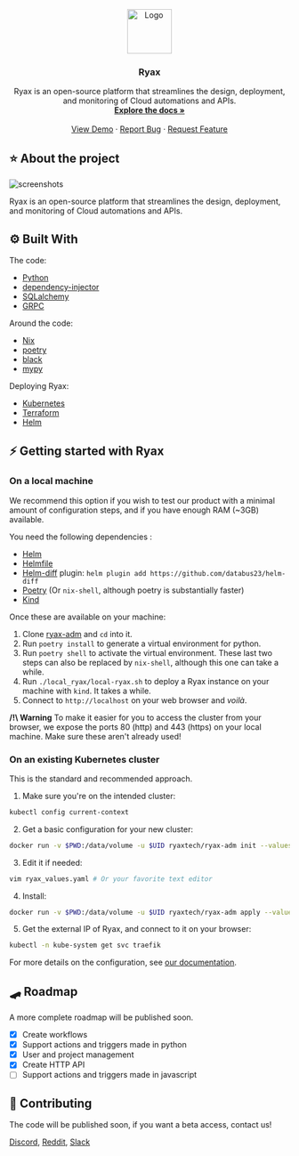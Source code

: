 
<div align="center">

  <a href="https://ryax.tech">
    <img src="https://user-images.githubusercontent.com/104617518/167607288-537e67fb-bbd2-460a-b263-2e4c79b69196.png" alt="Logo" height="80">
  </a>
  <h3 align="center">Ryax</h3>

  <p align="center">
    Ryax is an open-source platform that streamlines the design, deployment, and monitoring of Cloud automations and APIs.
    <br />
    <a href="https://docs.ryax.tech/"><strong>Explore the docs »</strong></a>
    <br />
    <br />
    <a href="https://youtu.be/IL40ruhuDUI">View Demo</a>
    ·
    <a href="https://gitlab.com/ryax-tech/dev/ryax/-/issues">Report Bug</a>
    ·
    <a href="https://gitlab.com/ryax-tech/dev/ryax/-/issues">Request Feature</a>
  </p>
</div>

## ⭐ About the project

![screenshots](https://user-images.githubusercontent.com/104617518/167607552-44354081-c7d7-4f65-bc25-fca4aec65967.png)

Ryax is an open-source platform that streamlines the design, deployment, and
monitoring of Cloud automations and APIs.

## ⚙ Built With

The code:

- [Python](https://www.python.org/)
- [dependency-injector](https://python-dependency-injector.ets-labs.org/index.html)
- [SQLalchemy](https://docs.sqlalchemy.org)
- [GRPC](https://grpc.io/)

Around the code:

- [Nix](nixos.org/)
- [poetry](https://python-poetry.org/)
- [black](https://black.readthedocs.io/en/stable/)
- [mypy](https://mypy.readthedocs.io/)

Deploying Ryax:

- [Kubernetes](https://kubernetes.io/)
- [Terraform](https://www.terraform.io/)
- [Helm](https://helm.sh/)

## ⚡ Getting started with Ryax

### On a local machine

We recommend this option if you wish to test our product with a minimal amount of configuration steps, and if you have enough RAM (~3GB) available.

You need the following dependencies :
- [Helm](https://helm.sh/)
- [Helmfile](https://github.com/roboll/helmfile)
- [Helm-diff](https://github.com/databus23/helm-diff) plugin: `helm plugin add https://github.com/databus23/helm-diff`
- [Poetry](https://python-poetry.org/) (Or `nix-shell`, although poetry is
  substantially faster)
- [Kind](https://github.com/kubernetes-sigs/kind)

Once these are available on your machine:

1) Clone [ryax-adm](https://gitlab.com/ryax-tech/ryax/ryax-adm/) and
  `cd` into it.
2) Run `poetry install` to generate a virtual environment for python.
3) Run `poetry shell` to activate the virtual environment. These last two steps
  can also be replaced by `nix-shell`, although this one can take a while.
4) Run `./local_ryax/local-ryax.sh` to deploy a Ryax instance on
  your machine with `kind`. It takes a while.
5) Connect to `http://localhost` on your web browser and *voilà*.

**/!\ Warning** To make it easier for you to access the cluster from your
browser, we expose the ports 80 (http) and 443 (https) on your local machine.
Make sure these aren't already used!

### On an existing Kubernetes cluster

This is the standard and recommended approach.

1) Make sure you're on the intended cluster:
```bash
kubectl config current-context
```
2) Get a basic configuration for your new cluster:
```bash
docker run -v $PWD:/data/volume -u $UID ryaxtech/ryax-adm init --values volume/ryax_values.yaml
```
3) Edit it if needed:
```bash
vim ryax_values.yaml # Or your favorite text editor
```
4) Install:
```bash
docker run -v $PWD:/data/volume -u $UID ryaxtech/ryax-adm apply --values volume/ryax_values.yaml --suppress-diff
```
5) Get the external IP of Ryax, and connect to it on your browser:
```bash
kubectl -n kube-system get svc traefik
```

For more details on the configuration, see [our documentation](https://docs.ryax.tech/howto/install_ryax_kubernetes.html).


## 🛹 Roadmap

A more complete roadmap will be published soon.

- [x] Create workflows
- [x] Support actions and triggers made in python
- [x] User and project management
- [x] Create HTTP API
- [ ] Support actions and triggers made in javascript

## 🤗 Contributing

The code will be published soon, if you want a beta access, contact us!

[Discord](https://discord.gg/bg7s7Es8),
[Reddit](https://www.reddit.com/r/ryax/),
[Slack](https://join.slack.com/t/ryax/shared_invite/zt-fjx7pud0-GAYiNrDEa1hHyArs5etMiA)
